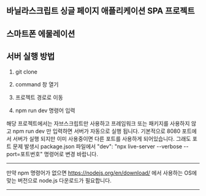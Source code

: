 ## 바닐라스크립트 싱글 페이지 애플리케이션 SPA 프로젝트
## 스마트폰 에물레이션

## 서버 실행 방법

1. git clone

2. command 창 열기

3. 프로젝트 경로로 이동

4. npm run dev 명령어 입력

해당 프로젝트에서는 자브스크립트만 사용하고 프레임워크 또는 패키지를 사용하지 않고
npm run dev 만 입력하면 서버가 자동으로 실행 됩니다.
기본적으로 8080 포트에서 서버가 실행 되지만 이미 사용중이면 다른 포트를 사용하게 되어있습니다.
그래도 포트 문제 발생시 package.json 파일에서
"dev": "npx live-server --verbose --port=포트번호" 명령어로 변경 바랍니다.

***
만약 npm 명령어가 없으면 https://nodejs.org/en/download/ 에서 사용하는 OS에 맞는 버전으로 node.js 다운로드가 필요합니다.
***
